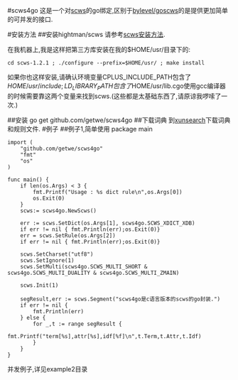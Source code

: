 #scws4go
这是一个对[scws](https://github.com/hightman/scws)的go绑定,区别于[bylevel/goscws](https://github.com/bylevel/goscws)的是提供更加简单的可并发的接口.

#安装方法
##安装hightman/scws
请参考[scws安装方法](https://github.com/hightman/scws#%E5%AE%89%E8%A3%85).

在我机器上,我是这样把第三方库安装在我的$HOME/usr/目录下的:

    cd scws-1.2.1 ; ./configure --prefix=$HOME/usr/ ; make install
    
如果你也这样安装,请确认环境变量CPLUS_INCLUDE_PATH包含了$HOME/usr/include;LD_LIBRARY_PATH包含了$HOME/usr/lib.cgo使用gcc编译器的时候需要靠这两个变量来找到scws.(这些都是太基础东西了,请原谅我啰嗦了一次.)
    
##安装
    go get github.com/getwe/scws4go
##下载词典
到[xunsearch](http://www.xunsearch.com/scws/download.php)下载词典和规则文件.
#例子
##例子1,简单使用
    package main

    import (
        "github.com/getwe/scws4go"
        "fmt"
        "os"
    )

    func main() {
        if len(os.Args) < 3 {
            fmt.Printf("Usage : %s dict rule\n",os.Args[0])
            os.Exit(0)
        }
        scws:= scws4go.NewScws()

        err := scws.SetDict(os.Args[1], scws4go.SCWS_XDICT_XDB)
        if err != nil { fmt.Println(err);os.Exit(0)}
        err = scws.SetRule(os.Args[2])
        if err != nil { fmt.Println(err);os.Exit(0)}

        scws.SetCharset("utf8")
        scws.SetIgnore(1)
        scws.SetMulti(scws4go.SCWS_MULTI_SHORT & scws4go.SCWS_MULTI_DUALITY & scws4go.SCWS_MULTI_ZMAIN)

        scws.Init(1)

        segResult,err := scws.Segment("scws4go是c语言版本的scws的go封装.")
        if err != nil {
            fmt.Println(err)
        } else {
            for _,t := range segResult {
                fmt.Printf("term[%s],attr[%s],idf[%f]\n",t.Term,t.Attr,t.Idf)
            }
        }
    }


并发例子,详见example2目录   

